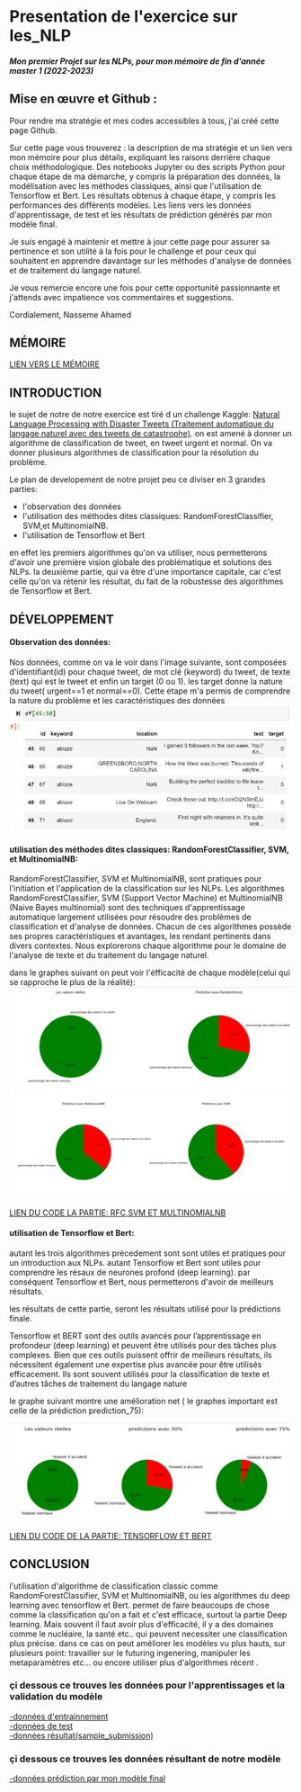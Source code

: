 # Presentation de l'exercice sur les_NLP
#### *Mon premier Projet sur les NLPs, pour mon mémoire de fin d'année  master 1 (2022-2023)*


## Mise en œuvre et Github :

Pour rendre ma stratégie et mes codes accessibles à tous, j'ai créé cette page Github. 

Sur cette page vous trouverez :
la description  de ma stratégie et un lien vers mon mémoire pour plus détails, expliquant les raisons derrière chaque choix méthodologique.
Des notebooks Jupyter ou des scripts Python pour chaque étape de ma démarche, y compris la préparation des données, la modélisation avec les méthodes classiques, ainsi que l'utilisation de Tensorflow et Bert. Les résultats obtenus à chaque étape, y compris les performances des différents modèles.
Les liens vers les données d'apprentissage, de test et les résultats de prédiction générés par mon modèle final.

Je suis engagé à maintenir et mettre à jour cette page pour assurer sa pertinence et son utilité à la fois pour le challenge et pour ceux qui souhaitent en apprendre davantage sur les méthodes d'analyse de données et de traitement du langage naturel.

Je vous remercie encore une fois pour cette opportunité passionnante et j'attends avec impatience vos commentaires et suggestions.

Cordialement,
Nasseme Ahamed

## MÉMOIRE
[LIEN VERS LE MÉMOIRE ](https://github.com/nasseme/exercice_sur_les_NLP/blob/main/M%C3%A9moire.pdf)

## INTRODUCTION
le sujet de notre de notre exercice est tiré d un challenge Kaggle: [Natural Language Processing with Disaster Tweets 
(Traitement automatique du langage naturel avec des tweets de catastrophe)](https://www.kaggle.com/competitions/nlp-getting-started).
on est amené à donner un algorithme de classification de tweet, en tweet urgent et  normal. On va donner plusieurs algorithmes de classification pour la résolution du problème.

Le plan de developement de notre projet peu ce diviser en 3 grandes parties:
 - l'observation des données
 - l'utilisation des méthodes dites classiques: RandomForestClassifier, SVM,et MultinomialNB.
 - l'utilisation de Tensorflow et Bert
   
en effet les premiers algorithmes qu'on va utiliser, nous permetterons d'avoir une première vision globale des problématique et solutions des NLPs.
la deuxième partie, qui va être d'une importance capitale, car c'est celle qu'on va rétenir les résultat, du fait de la robustesse des algorithmes de Tensorflow et Bert.

## DÉVELOPPEMENT 
#### Observation des données:
Nos données, comme on va le voir dans l'image suivante, sont composées d'identifiant(id) pour chaque tweet, de mot clé (keyword) du tweet, de texte (text) qui est le tweet et enfin un target (0 ou 1). les target donne la nature du tweet( urgent==1 et normal==0). Cette étape m'a permis de comprendre la nature du problème et les caractéristiques des données
![](/images/text.png)

#### utilisation des méthodes dites classiques: RandomForestClassifier, SVM, et MultinomialNB:
RandomForestClassifier, SVM et MultinomialNB, sont pratiques pour l'initiation et l'application de la classification sur les NLPs. 
Les algorithmes RandomForestClassifier, SVM (Support Vector Machine) et MultinomialNB (Naive Bayes multinomial) sont des techniques d'apprentissage automatique largement utilisées pour résoudre des problèmes de classification et d'analyse de données. Chacun de ces algorithmes possède ses propres caractéristiques et avantages, les rendant pertinents dans divers contextes. Nous explorerons  chaque algorithme pour le domaine de l'analyse de texte et du traitement du langage naturel.

dans le graphes suivant on peut voir l'éfficacité de chaque modèle(celui qui se rapproche le plus de la réalité):
![](/images/1er%20parti.png)
![](/images/2eme%20partie.png)


[ LIEN DU CODE LA PARTIE: RFC,SVM ET MULTINOMIALNB  ](/codes/CLASSIC.ipynb) 



#### utilisation de Tensorflow et Bert:
autant les trois algorithmes précedement sont sont utiles et pratiques pour un introduction aux NLPs. autant Tensorflow et Bert sont utiles pour comprendre les résaux de neurones profond (deep learning). par conséquent Tensorflow et Bert, nous permetterons d'avoir de meilleurs résultats.

les résultats de cette partie, seront les résultats utilisé pour la prédictions finale.

Tensorflow et BERT sont des outils avancés pour l’apprentissage en profondeur (deep learning) et peuvent être utilisés pour des tâches plus complexes. Bien que ces outils puissent offrir de meilleurs résultats, ils nécessitent également une expertise plus avancée pour être utilisés efficacement. Ils sont souvent utilisés pour la classification de texte et d’autres tâches de traitement du langage nature

le graphe suivant montre une amélioration net ( le graphes important est celle de la prédiction prediction_75):


![](/images/tensorflow.png)


[ LIEN DU CODE DE LA PARTIE: TENSORFLOW ET BERT ](/codes/TENSORFLOW.ipynb) 


## CONCLUSION
l'utilisation d'algorithme de classification classic comme RandomForestClassifier, SVM et MultinomialNB, ou les algorithmes du deep learning avec tensorflow et Bert. permet de faire beaucoups de chose comme la classification qu'on a fait et c'est efficace, surtout la partie Deep learning. Mais souvent il faut avoir plus d'efficacité, il y a des domaines comme le nucléaire, la santé  etc.. qui peuvent necessiter une classification plus précise. dans ce cas on peut améliorer les modèles vu plus hauts, sur plusieurs point: travailler sur le futuring ingenering, manipuler les metaparamètres etc... ou encore utiliser plus d'algorithmes récent .



### çi dessous ce trouves les données pour l'apprentissages et la validation du modèle

[-données d'entrainnement ](/DONN%C3%89ES/train.csv) <br>
[-données de test ](/DONN%C3%89ES/test.csv) <br>
[-données résultat(sample_submission) ](/DONN%C3%89ES/sample_submission.csv)  <br>


### çi dessous ce trouves les données résultant de notre modèle

[-données prédiction par mon modèle final  ](/DONN%C3%89ES/submission_final.csv)

